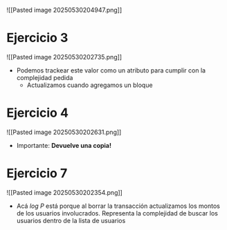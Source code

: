 ![[Pasted image 20250530204947.png]]
# Ejercicio 3

![[Pasted image 20250530202735.png]]

- Podemos trackear este valor como un atributo para cumplir con la complejidad pedida
	- Actualizamos cuando agregamos un bloque
	
# Ejercicio 4

![[Pasted image 20250530202631.png]]

- Importante: **Devuelve una copia!**

# Ejercicio 7

![[Pasted image 20250530202354.png]]

- Acá $log\ P$ está porque al borrar la transacción actualizamos los montos de los usuarios involucrados. Representa la complejidad de buscar los usuarios dentro de la lista de usuarios
